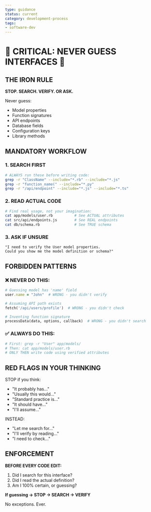 ```yaml
---
type: guidance
status: current
category: development-process
tags:
- software-dev
---
```


# 🚨 CRITICAL: NEVER GUESS INTERFACES 🚨

## THE IRON RULE
**STOP. SEARCH. VERIFY. OR ASK.**

Never guess:
- Model properties
- Function signatures
- API endpoints
- Database fields
- Configuration keys
- Library methods

## MANDATORY WORKFLOW

### 1. SEARCH FIRST
```bash
# ALWAYS run these before writing code:
grep -r "ClassName" --include="*.rb" --include="*.js"
grep -r "function_name(" --include="*.py"
grep -r "/api/endpoint" --include="*.js" --include="*.ts"
```

### 2. READ ACTUAL CODE
```bash
# Find real usage, not your imagination:
cat app/models/user.rb          # See ACTUAL attributes
cat src/api/endpoints.js        # See REAL endpoints
cat db/schema.rb                # See TRUE schema
```

### 3. ASK IF UNSURE
```
"I need to verify the User model properties.
Could you show me the model definition or schema?"
```

## FORBIDDEN PATTERNS

### ❌ NEVER DO THIS:
```ruby
# Guessing model has 'name' field
user.name = "John"  # WRONG - you didn't verify

# Assuming API path exists
fetch('/api/users/profile')  # WRONG - you didn't check

# Inventing function signature
processData(data, options, callback)  # WRONG - you didn't search
```

### ✅ ALWAYS DO THIS:
```bash
# First: grep -r "User" app/models/
# Then: cat app/models/user.rb
# ONLY THEN write code using verified attributes
```

## RED FLAGS IN YOUR THINKING

STOP if you think:
- "It probably has..."
- "Usually this would..."
- "Standard practice is..."
- "It should have..."
- "I'll assume..."

INSTEAD:
- "Let me search for..."
- "I'll verify by reading..."
- "I need to check..."

## ENFORCEMENT

**BEFORE EVERY CODE EDIT:**
1. Did I search for this interface?
2. Did I read the actual definition?
3. Am I 100% certain, or guessing?

**If guessing → STOP → SEARCH → VERIFY**

No exceptions. Ever.
